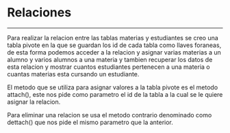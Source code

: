 # Relaciones
---

Para realizar la relacion entre las tablas materias y estudiantes se creo una tabla pivote en la que se guardan los id de cada tabla como llaves foraneas, de esta forma podemos acceder a la relacion y asignar varias materias a un alumno y varios alumnos a una materia y tambien recuperar los datos de esta relacion y mostrar cuantos estudiantes pertenecen a una materia o cuantas materias esta cursando un estudiante.

El metodo que se utiliza para asignar valores a la tabla pivote es el metodo attach(), este nos pide como parametro el id de la tabla a la cual se le quiere asignar la relacion.

Para eliminar una relacion se usa el metodo contrario denominado como dettach() que nos pide el mismo parametro que la anterior.